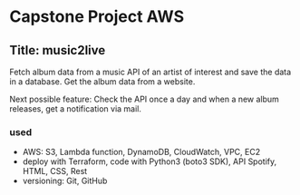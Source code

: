 # Capstone Project AWS
## Title: music2live
Fetch album data from a music API of an artist of interest and save the data in a database.
Get the album data from a website.

Next possible feature: Check the API once a day and when a new album releases, get a notification via mail.

### used
- AWS: S3, Lambda function, DynamoDB, CloudWatch, VPC, EC2
- deploy with Terraform, code with Python3 (boto3 SDK), API Spotify, HTML, CSS, Rest
- versioning: Git, GitHub